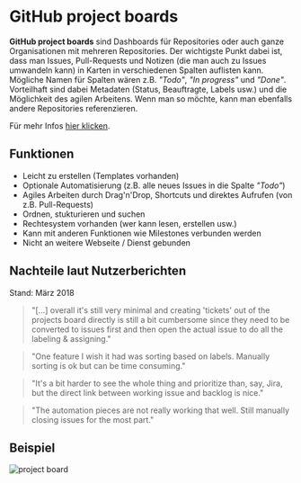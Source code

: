 ﻿# GitHub project boards
**GitHub project boards** sind Dashboards für Repositories oder auch ganze Organisationen mit mehreren Repositories.
Der wichtigste Punkt dabei ist, dass man Issues, Pull-Requests und Notizen (die man auch zu Issues umwandeln kann) in Karten in verschiedenen Spalten auflisten kann. Mögliche Namen für Spalten wären z.B. *"Todo"*, *"In progress"* und *"Done"*.
Vorteilhaft sind dabei Metadaten (Status, Beauftragte, Labels usw.) und die Möglichkeit des agilen Arbeitens. Wenn man so möchte, kann man ebenfalls andere Repositories referenzieren.

Für mehr Infos [hier klicken](https://help.github.com/articles/about-project-boards/ "About GitHub project boards").
## Funktionen
- Leicht zu erstellen (Templates vorhanden)
- Optionale Automatisierung (z.B. alle neues Issues in die Spalte *"Todo"*)
- Agiles Arbeiten durch Drag'n'Drop, Shortcuts und direktes Aufrufen (von z.B. Pull-Requests)
- Ordnen, stukturieren und suchen
- Rechtesystem vorhanden (wer kann lesen, erstellen usw.)
- Kann mit anderen Funktionen wie Milestones verbunden werden
- Nicht an weitere Webseite / Dienst gebunden

## Nachteile laut Nutzerberichten
Stand: März 2018
> "[...] overall it's still very minimal and creating 'tickets' out of the projects board directly is still a bit cumbersome since they need to be converted to issues first and then open the actual issue to do all the labeling & assigning."

> "One feature I wish it had was sorting based on labels. Manually sorting is ok but can be time consuming."

> "It's a bit harder to see the whole thing and prioritize than, say, Jira, but the direct link between working issue and backlog is nice."

> "The automation pieces are not really working that well. Still manually closing issues for the most part."

## Beispiel
![project board](https://help.github.com/assets/images/help/projects/project-board-basic-kanban-template.png)
